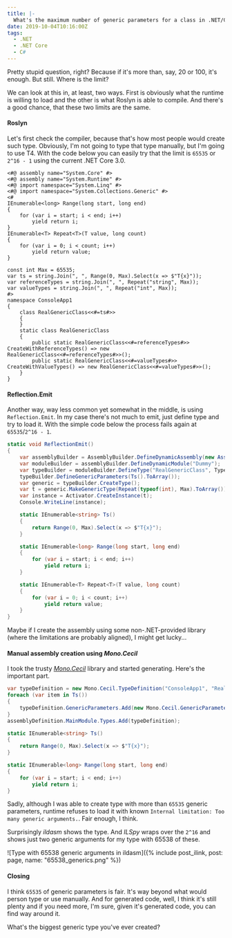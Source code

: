 ```yaml
---
title: |-
  What's the maximum number of generic parameters for a class in .NET/C#?
date: 2019-10-04T10:16:00Z
tags:
  - .NET
  - .NET Core
  - C#
---
```

Pretty stupid question, right? Because if it's more than, say, 20 or 100, it's enough. But still. Where is the limit?

<!-- excerpt -->

We can look at this in, at least, two ways. First is obviously what the runtime is willing to load and the other is what Roslyn is able to compile. And there's a good chance, that these two limits are the same.

#### Roslyn

Let's first check the compiler, because that's how most people would create such type. Obviously, I'm not going to type that type manually, but I'm going to use T4. With the code below you can easily try that the limit is `65535` or `2^16 - 1` using the current .NET Core 3.0.

```text
<#@ assembly name="System.Core" #>
<#@ assembly name="System.Runtime" #>
<#@ import namespace="System.Linq" #>
<#@ import namespace="System.Collections.Generic" #>
<#
IEnumerable<long> Range(long start, long end)
{
	for (var i = start; i < end; i++)
		yield return i;
}
IEnumerable<T> Repeat<T>(T value, long count)
{
	for (var i = 0; i < count; i++)
		yield return value;
}

const int Max = 65535;
var ts = string.Join(", ", Range(0, Max).Select(x => $"T{x}"));
var referenceTypes = string.Join(", ", Repeat("string", Max));
var valueTypes = string.Join(", ", Repeat("int", Max));
#>
namespace ConsoleApp1
{
	class RealGenericClass<<#=ts#>>
	{
	}
	static class RealGenericClass
	{
		public static RealGenericClass<<#=referenceTypes#>> CreateWithReferenceTypes() => new RealGenericClass<<#=referenceTypes#>>();
		public static RealGenericClass<<#=valueTypes#>> CreateWithValueTypes() => new RealGenericClass<<#=valueTypes#>>();
	}
}
```

#### Reflection.Emit

Another way, way less common yet somewhat in the middle, is using `Reflection.Emit`. In my case there's not much to emit, just define type and try to load it. With the simple code below the process fails again at `65535`/`2^16 - 1`.


```csharp
static void ReflectionEmit()
{
	var assemblyBuilder = AssemblyBuilder.DefineDynamicAssembly(new AssemblyName("Dummy"), AssemblyBuilderAccess.Run);
	var moduleBuilder = assemblyBuilder.DefineDynamicModule("Dummy");
	var typeBuilder = moduleBuilder.DefineType("RealGenericClass", TypeAttributes.Class);
	typeBuilder.DefineGenericParameters(Ts().ToArray());
	var generic = typeBuilder.CreateType();
	var t = generic.MakeGenericType(Repeat(typeof(int), Max).ToArray());
	var instance = Activator.CreateInstance(t);
	Console.WriteLine(instance);

	static IEnumerable<string> Ts()
	{
		return Range(0, Max).Select(x => $"T{x}");
	}

	static IEnumerable<long> Range(long start, long end)
	{
		for (var i = start; i < end; i++)
			yield return i;
	}

	static IEnumerable<T> Repeat<T>(T value, long count)
	{
		for (var i = 0; i < count; i++)
			yield return value;
	}
}
```

Maybe if I create the assembly using some non-.NET-provided library (where the limitations are probably aligned), I might get lucky...

#### Manual assembly creation using _Mono.Cecil_

I took the trusty [_Mono.Cecil_][1] library and started generating. Here's the important part.

```csharp
var typeDefinition = new Mono.Cecil.TypeDefinition("ConsoleApp1", "RealGenericClass", Mono.Cecil.TypeAttributes.Class, baseType);
foreach (var item in Ts())
{
	typeDefinition.GenericParameters.Add(new Mono.Cecil.GenericParameter(item, typeDefinition));
}
assemblyDefinition.MainModule.Types.Add(typeDefinition);

static IEnumerable<string> Ts()
{
	return Range(0, Max).Select(x => $"T{x}");
}

static IEnumerable<long> Range(long start, long end)
{
	for (var i = start; i < end; i++)
		yield return i;
}
```

Sadly, although I was able to create type with more than `65535` generic parameters, runtime refuses to load it with known `Internal limitation: Too many generic arguments.`. Fair enough, I think.

Surprisingly _ildasm_ shows the type. And _ILSpy_ wraps over the `2^16` and shows just two generic arguments for my type with 65538 of these.

![Type with 65538 generic arguments in ildasm]({% include post_ilink, post: page, name: "65538_generics.png" %})

#### Closing

I think `65535` of generic parameters is fair. It's way beyond what would person type or use manually. And for generated code, well, I think it's still plenty and if you need more, I'm sure, given it's generated code, you can find way around it.

What's the biggest generic type you've ever created?

[1]: https://www.mono-project.com/docs/tools+libraries/libraries/Mono.Cecil/